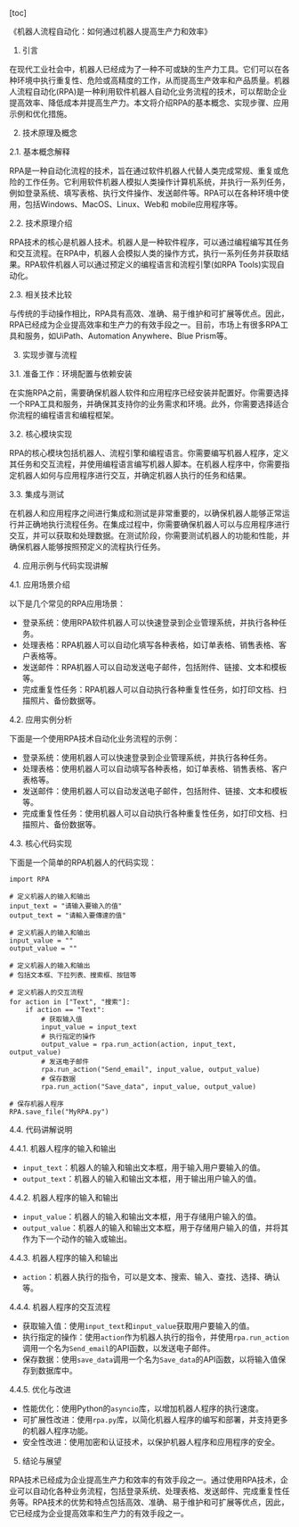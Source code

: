 
[toc]                    
                
                
《机器人流程自动化：如何通过机器人提高生产力和效率》

1. 引言

在现代工业社会中，机器人已经成为了一种不可或缺的生产力工具。它们可以在各种环境中执行重复性、危险或高精度的工作，从而提高生产效率和产品质量。机器人流程自动化(RPA)是一种利用软件机器人自动化业务流程的技术，可以帮助企业提高效率、降低成本并提高生产力。本文将介绍RPA的基本概念、实现步骤、应用示例和优化措施。

2. 技术原理及概念

2.1. 基本概念解释

RPA是一种自动化流程的技术，旨在通过软件机器人代替人类完成常规、重复或危险的工作任务。它利用软件机器人模拟人类操作计算机系统，并执行一系列任务，例如登录系统、填写表格、执行文件操作、发送邮件等。RPA可以在各种环境中使用，包括Windows、MacOS、Linux、Web和 mobile应用程序等。

2.2. 技术原理介绍

RPA技术的核心是机器人技术。机器人是一种软件程序，可以通过编程编写其任务和交互流程。在RPA中，机器人会模拟人类的操作方式，执行一系列任务并获取结果。RPA软件机器人可以通过预定义的编程语言和流程引擎(如RPA Tools)实现自动化。

2.3. 相关技术比较

与传统的手动操作相比，RPA具有高效、准确、易于维护和可扩展等优点。因此，RPA已经成为企业提高效率和生产力的有效手段之一。目前，市场上有很多RPA工具和服务，如UiPath、Automation Anywhere、Blue Prism等。

3. 实现步骤与流程

3.1. 准备工作：环境配置与依赖安装

在实施RPA之前，需要确保机器人软件和应用程序已经安装并配置好。你需要选择一个RPA工具和服务，并确保其支持你的业务需求和环境。此外，你需要选择适合你流程的编程语言和编程框架。

3.2. 核心模块实现

RPA的核心模块包括机器人、流程引擎和编程语言。你需要编写机器人程序，定义其任务和交互流程，并使用编程语言编写机器人脚本。在机器人程序中，你需要指定机器人如何与应用程序进行交互，并确定机器人执行的任务和结果。

3.3. 集成与测试

在机器人和应用程序之间进行集成和测试是非常重要的，以确保机器人能够正常运行并正确地执行流程任务。在集成过程中，你需要确保机器人可以与应用程序进行交互，并可以获取和处理数据。在测试阶段，你需要测试机器人的功能和性能，并确保机器人能够按照预定义的流程执行任务。

4. 应用示例与代码实现讲解

4.1. 应用场景介绍

以下是几个常见的RPA应用场景：

- 登录系统：使用RPA软件机器人可以快速登录到企业管理系统，并执行各种任务。
- 处理表格：RPA机器人可以自动化填写各种表格，如订单表格、销售表格、客户表格等。
- 发送邮件：RPA机器人可以自动发送电子邮件，包括附件、链接、文本和模板等。
- 完成重复性任务：RPA机器人可以自动执行各种重复性任务，如打印文档、扫描照片、备份数据等。

4.2. 应用实例分析

下面是一个使用RPA技术自动化业务流程的示例：

- 登录系统：使用机器人可以快速登录到企业管理系统，并执行各种任务。
- 处理表格：使用机器人可以自动填写各种表格，如订单表格、销售表格、客户表格等。
- 发送邮件：使用机器人可以自动发送电子邮件，包括附件、链接、文本和模板等。
- 完成重复性任务：使用机器人可以自动执行各种重复性任务，如打印文档、扫描照片、备份数据等。

4.3. 核心代码实现

下面是一个简单的RPA机器人的代码实现：

```
import RPA

# 定义机器人的输入和输出
input_text = "请输入要输入的值"
output_text = "请輸入要傳達的值"

# 定义机器人的输入和输出
input_value = ""
output_value = ""

# 定义机器人的输入和输出
# 包括文本框、下拉列表、搜索框、按钮等

# 定义机器人的交互流程
for action in ["Text", "搜索"]:
    if action == "Text":
        # 获取输入值
        input_value = input_text
        # 执行指定的操作
        output_value = rpa.run_action(action, input_text, output_value)
        # 发送电子邮件
        rpa.run_action("Send_email", input_value, output_value)
        # 保存数据
        rpa.run_action("Save_data", input_value, output_value)

# 保存机器人程序
RPA.save_file("MyRPA.py")
```

4.4. 代码讲解说明

4.4.1. 机器人程序的输入和输出

- `input_text`：机器人的输入和输出文本框，用于输入用户要输入的值。
- `output_text`：机器人的输入和输出文本框，用于输出用户输入的值。

4.4.2. 机器人程序的输入和输出

- `input_value`：机器人的输入和输出文本框，用于存储用户输入的值。
- `output_value`：机器人的输入和输出文本框，用于存储用户输入的值，并将其作为下一个动作的输入或输出。

4.4.3. 机器人程序的输入和输出

- `action`：机器人执行的指令，可以是文本、搜索、输入、查找、选择、确认等。

4.4.4. 机器人程序的交互流程

- 获取输入值：使用`input_text`和`input_value`获取用户要输入的值。
- 执行指定的操作：使用`action`作为机器人执行的指令，并使用`rpa.run_action`调用一个名为`Send_email`的API函数，以发送电子邮件。
- 保存数据：使用`save_data`调用一个名为`Save_data`的API函数，以将输入值保存到数据库中。

4.4.5. 优化与改进

- 性能优化：使用Python的`asyncio`库，以增加机器人程序的执行速度。
- 可扩展性改进：使用`rpa.py`库，以简化机器人程序的编写和部署，并支持更多的机器人程序功能。
- 安全性改进：使用加密和认证技术，以保护机器人程序和应用程序的安全。

5. 结论与展望

RPA技术已经成为企业提高生产力和效率的有效手段之一。通过使用RPA技术，企业可以自动化各种业务流程，包括登录系统、处理表格、发送邮件、完成重复性任务等。RPA技术的优势和特点包括高效、准确、易于维护和可扩展等优点，因此，它已经成为企业提高效率和生产力的有效手段之一。

